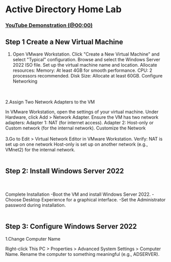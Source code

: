 <h1>Active Directory Home Lab</h1>


 ### [YouTube Demonstration (@00:00)](https://youtu.be/wYRdlW8A7tQ)
<h2>Step 1 Create a New Virtual Machine </h2>

1. Open VMware Workstation.
Click "Create a New Virtual Machine" and select "Typical" configuration.
Browse and select the Windows Server 2022 ISO file.
Set up the virtual machine name and location.
Allocate resources:
Memory: At least 4GB for smooth performance.
CPU: 2 processors recommended.
Disk Size: Allocate at least 60GB.
Configure Networking
</b>
<br />
<br />
2.Assign Two Network Adapters to the VM

In VMware Workstation, open the settings of your virtual machine.
Under Hardware, click Add > Network Adapter.
Ensure the VM has two network adapters:
Adapter 1: NAT (for internet access).
Adapter 2: Host-only or Custom network (for the internal network).
Customize the Network
</b>
<br />
<br />
3.Go to Edit > Virtual Network Editor in VMware Workstation.
Verify:
NAT is set up on one network 
Host-only is set up on another network (e.g., VMnet2) for the internal network.
</b>
<br />
<br />


<h2>Step 2: Install Windows Server 2022</h2>
</b>
<br />
<br />
Complete Installation
-Boot the VM and install Windows Server 2022.
-Choose Desktop Experience for a graphical interface.
-Set the Administrator password during installation.
</b>
<br />
<br />
<h2>Step 3: Configure Windows Server 2022</h2>
1.Change Computer Name

Right-click This PC > Properties > Advanced System Settings > Computer Name.
Rename the computer to something meaningful (e.g., ADSERVER).


